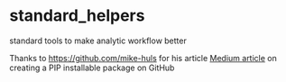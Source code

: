 # standard_helpers
standard tools to make analytic workflow better

Thanks to https://github.com/mike-huls for his article [Medium article](https://towardsdatascience.com/create-your-custom-python-package-that-you-can-pip-install-from-your-git-repository-f90465867893) on creating a PIP installable package on GitHub
